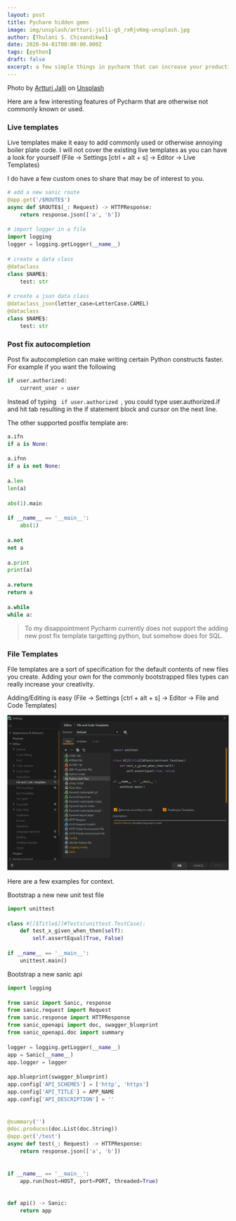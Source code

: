 ```yaml
---
layout: post
title: Pycharm hidden gems
image: img/unsplash/artturi-jalli-g5_rxRjvKmg-unsplash.jpg
author: [Thulani S. Chivandikwa]
date: 2020-04-01T00:00:00.000Z
tags: [python]
draft: false
excerpt: a few simple things in pycharm that can increase your productivity
---
```


Photo by <a href="https://unsplash.com/@artturijalli?utm_source=unsplash&utm_medium=referral&utm_content=creditCopyText">Artturi Jalli</a> on <a href="https://unsplash.com/photos/g5_rxRjvKmg?utm_source=unsplash&utm_medium=referral&utm_content=creditCopyText">Unsplash</a>


Here are a few interesting features of Pycharm that are otherwise not commonly known or used.

### Live templates

Live templates make it easy to add commonly used or otherwise annoying boiler plate code. I will not cover the existing live templates as you can have a look for yourself (File -> Settings [ctrl + alt + s] -> Editor -> Live Templates)

I do have a few custom ones to share that may be of interest to you.

```python
# add a new sanic route
@app.get('/$ROUTE$')
async def $ROUTE$(_: Request) -> HTTPResponse:
    return response.json(['a', 'b'])

# import logger in a file
import logging
logger = logging.getLogger(__name__)

# create a data class
@dataclass
class $NAME$:
    test: str

# create a json data class
@dataclass_json(letter_case=LetterCase.CAMEL)
@dataclass
class $NAME$:
    test: str
```

### Post fix autocompletion

Post fix autocompletion can make writing certain Python constructs faster. For example if you want the following

```python
if user.authorized:
    current_user = user
```

Instead of typing <code> if user.authorized </code>, you could type user.authorized.if and hit tab resulting in the if statement block and cursor on the next line.

The other supported postfix template are:

```python
a.ifn
if a is None:

a.ifnn
if a is not None:

a.len
len(a)

abs(1).main

if __name__ == '__main__':
    abs(1)

a.not
not a

a.print
print(a)

a.return
return a

a.while
while a:
```

> To my disappointment Pycharm currently does not support the adding new post fix template targetting python, but somehow does for SQL.

### File Templates

File templates are a sort of specification for the default contents of new files you create. Adding your own for the commonly bootstrapped files types can really increase your creativity.

Adding/Editing is easy (File -> Settings [ctrl + alt + s] -> Editor -> File and Code Templates)

![settings](https://raw.githubusercontent.com/chivandikwa/gatsby-thulani-chivandikwa/master/src/content/img/pycharm_file_templates.png)

Here are a few examples for context.

Bootstrap a new new unit test file

```python
import unittest

class #[[$Title$]]#Tests(unittest.TestCase):
    def test_x_given_when_then(self):
        self.assertEqual(True, False)

if __name__ == '__main__':
    unittest.main()
```

Bootstrap a new sanic api

```python
import logging

from sanic import Sanic, response
from sanic.request import Request
from sanic.response import HTTPResponse
from sanic_openapi import doc, swagger_blueprint
from sanic_openapi.doc import summary

logger = logging.getLogger(__name__)
app = Sanic(__name__)
app.logger = logger

app.blueprint(swagger_blueprint)
app.config['API_SCHEMES'] = ['http', 'https']
app.config['API_TITLE'] = APP_NAME
app.config['API_DESCRIPTION'] = ''


@summary('')
@doc.produces(doc.List(doc.String))
@app.get('/test')
async def test(_: Request) -> HTTPResponse:
    return response.json(['a', 'b'])


if __name__ == '__main__':
    app.run(host=HOST, port=PORT, threaded=True)


def api() -> Sanic:
    return app
```
